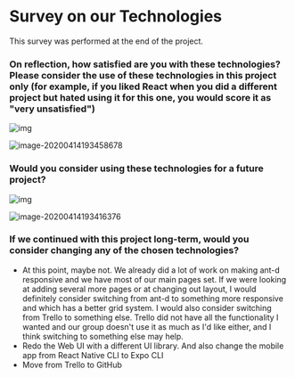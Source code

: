 # Survey on our Technologies

This survey was performed at the end of the project.



### On reflection, how satisfied are you with these technologies? Please consider the use of these technologies in this project only (for example, if you liked React when you did a different project but hated using it for this one, you would score it as "very unsatisfied")

 ![img](https://lh3.googleusercontent.com/w3Q576osyqLAximEXzKfbsHmyHebXeEoaQWQNYcPkN6HJMyHK4_nMwTYGLxhnDalaN3zC-6n2ugLupIe2kNNA74FmdAXwQncLwR-DORAcKdNySQRV29o3es9ecCpp_Ds4x_4Tgu3)

![image-20200414193458678](C:\Users\Brenna\AppData\Roaming\Typora\typora-user-images\image-20200414193458678.png)




### Would you consider using these technologies for a future project?


![img](https://lh6.googleusercontent.com/ckvqEok1izwvDQDtQwFxqabGUPZZzJ7FwvUW1TfZ-5L2nbKWaiuMwE27S2olc4IYnFjIk5hhOXNjJvtDbs-vIV-UWmRbynuavnKcEGQdTS31LXb-AU64Dwku6HBQWTkolJFduYOr)

![image-20200414193416376](C:\Users\Brenna\AppData\Roaming\Typora\typora-user-images\image-20200414193416376.png)



### If we continued with this project long-term, would you consider changing any of the chosen technologies?

- At this point, maybe not. We already did a lot of work on making ant-d responsive and we have most of our main pages set. If we were looking at adding several more pages or at changing out layout, I would definitely consider switching from ant-d to something more responsive and which has a better grid system. I would also consider switching from Trello to something else. Trello did not have all the functionality I wanted and our group doesn't use it as much as I'd like either, and I think switching to something else may help.
- Redo the Web UI with a different UI library. And also change the mobile app from React Native CLI to Expo CLI
- Move from Trello to GitHub

